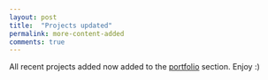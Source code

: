 ```yaml
---
layout: post
title:  "Projects updated"
permalink: more-content-added
comments: true
---
```

All recent projects added now added to the [portfolio](/portfolio) section. Enjoy :)
